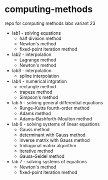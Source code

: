 # computing-methods
repo for computing methods labs variant 23

- lab1 - solving equations
   - half division method
   - Newton's method
   - fixed-point iteration method
- lab2 - interpolation
   - Lagrange method
   - Newton's method
- lab3 - interpolation
   - spline interpolation
- lab4 - numerical intgration
   - rectangle method
   - trapeze method
   - Simpson's method
- lab 5 - solving general differential equations
   - Runge–Kutta fourth-order method
   - Adams method
   - Adams–Bashforth-Moulton method
- lab 6 - solving systems of linear equations
   - Gauss method
   - determinant with Gauss method
   - inverse matrix with Gauss method
   - tridiagonal matrix algorithm
   - iterative method
   - Gauss–Seidel method
- lab 7 - solving systems of equations
   - Newton's method
   -  fixed-point iteration method
